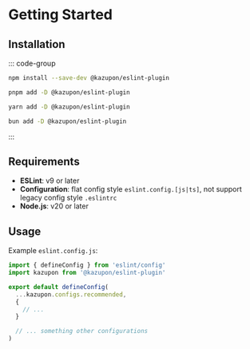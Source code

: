 # Getting Started

## Installation

::: code-group

```sh [npm]
npm install --save-dev @kazupon/eslint-plugin
```

```sh [pnpm]
pnpm add -D @kazupon/eslint-plugin
```

```sh [yarn]
yarn add -D @kazupon/eslint-plugin
```

```sh [bun]
bun add -D @kazupon/eslint-plugin
```

:::

## Requirements

- **ESLint**: v9 or later
- **Configuration**: flat config style `eslint.config.[js|ts]`, not support legacy config style `.eslintrc`
- **Node.js**: v20 or later

## Usage

Example `eslint.config.js`:

```js
import { defineConfig } from 'eslint/config'
import kazupon from '@kazupon/eslint-plugin'

export default defineConfig(
  ...kazupon.configs.recommended,
  {
    // ...
  }

  // ... something other configurations
)
```
